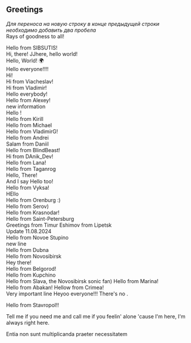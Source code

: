 ## Greetings
_Для переноса на новую строку в конце предыдущей строки необходимо добавить два пробела_  
Rays of goodness to all! 

Hello from SIBSUTIS!  
Hi, there!
JJhere, hello world!  
Hello, World! 🌍  
Hello everyone!!!!  
Hi!  
Hi from Viacheslav!  
Hi from Vladimir!  
Hello everybody!  
Hello from Alexey!  
new information  
Hello !  
Hello from Kirill  
Hello from Michael  
Hello from VladimirG!  
Hello from Andrei  
Salam from Daniil  
Hello from BlindBeast!  
 Hi from DAnik_Dev!  
Hello from Lana!  
Hello from Taganrog  
Hello, There!   
And I say Hello too!  
Hello from Vyksa!  
HEllo  
Hello from Orenburg :)   
Hello from Serov)  
Hello from Krasnodar!  
Hello from Saint-Petersburg  
Greetings from Timur Eshimov from Lipetsk  
Update 11.08.2024  
Hello from Novoe Stupino  
new line  
Hello from Dubna  
Hello from Novosibirsk  
Hey there!  
Hello from Belgorod!  
Hello from Kupchino  
Hello from Slava, the Novosibirsk sonic fan)
Hello from Marina!  
Hello from Abakan!
Hellow from Crimea!  
Very important line
Heyoo everyone!!! 
There's no .

Hello from Stavropol!!

Tell me if you need me and call me if you feelin' alone 'cause I'm here, I'm always right here.<br>

Entia non sunt multiplicanda praeter necessitatem  
